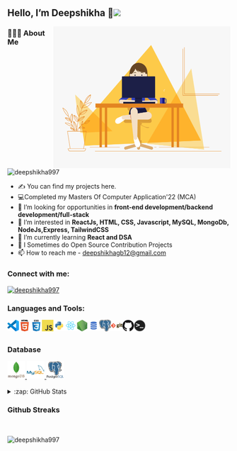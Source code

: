 <h2> Hello, I’m Deepshikha 👋<img src="https://github.com/deepshikha997/deepshikha997/blob/master/Hi.gif" width="25"></h2>
<img align="right" alt="GIF" src="https://github.com/deepshikha997/deepshikha997/blob/main/code.gif" width="400"height="320" />

<h3> 👨🏻‍💻 About Me </h3>

<p align="left"> <img src="https://komarev.com/ghpvc/?username=deepshikha997-18&label=Profile%20views&color=0e75b6&style=flat" alt="deepshikha997" /> </p>

- ✍ You can find my projects here.
- 💻Completed my Masters Of Computer Application'22 (MCA)
- 👯 I’m looking for opportunities in **front-end development/backend development/full-stack**
- 👀 I’m interested in  **ReactJs, HTML, CSS, Javascript, MySQL, MongoDb, NodeJs,Express, TailwindCSS**
- 🌱 I’m currently learning **React and DSA**
- 💞️ I Sometimes do Open Source Contribution Projects
- 📫 How to reach me - deepshikhagb12@gmail.com

<h3 align="left">Connect with me:</h3>
<p align="left">
<a href="https://linkedin.com/in/deepshikha008" target="blank"><img align="center" src="https://raw.githubusercontent.com/rahuldkjain/github-profile-readme-generator/master/src/images/icons/Social/linked-in-alt.svg" alt="deepshikha997" height="30" width="40" /></a>
 
 ### Languages and Tools:
<img align="left" alt="Visual Studio Code" width="26px" src="https://raw.githubusercontent.com/github/explore/80688e429a7d4ef2fca1e82350fe8e3517d3494d/topics/visual-studio-code/visual-studio-code.png" />
<img align="left" alt="HTML5" width="26px" src="https://raw.githubusercontent.com/github/explore/80688e429a7d4ef2fca1e82350fe8e3517d3494d/topics/html/html.png" />
<img align="left" alt="CSS3" width="26px" src="https://raw.githubusercontent.com/github/explore/80688e429a7d4ef2fca1e82350fe8e3517d3494d/topics/css/css.png" />
<img align="left" alt="JavaScript" width="26px" src="https://raw.githubusercontent.com/github/explore/80688e429a7d4ef2fca1e82350fe8e3517d3494d/topics/javascript/javascript.png" />
<img align="left" alt="python" width="26px" src="https://raw.githubusercontent.com/github/explore/80688e429a7d4ef2fca1e82350fe8e3517d3494d/topics/python/python.png" />
<img align="left" alt="React" width="26px" src="https://raw.githubusercontent.com/github/explore/80688e429a7d4ef2fca1e82350fe8e3517d3494d/topics/react/react.png" />
<img align="left" alt="Node.js" width="26px" src="https://raw.githubusercontent.com/github/explore/80688e429a7d4ef2fca1e82350fe8e3517d3494d/topics/nodejs/nodejs.png" />
<img align="left" alt="SQL" width="26px" src="https://raw.githubusercontent.com/github/explore/80688e429a7d4ef2fca1e82350fe8e3517d3494d/topics/sql/sql.png" />
<img align="left" alt="postgreSQL" width="26px" src="https://raw.githubusercontent.com/github/explore/80688e429a7d4ef2fca1e82350fe8e3517d3494d/topics/postgresql/postgresql.png" />
<img align="left" alt="Git" width="26px" src="https://raw.githubusercontent.com/github/explore/80688e429a7d4ef2fca1e82350fe8e3517d3494d/topics/git/git.png" />
<img align="left" alt="GitHub" width="26px" src="https://raw.githubusercontent.com/github/explore/78df643247d429f6cc873026c0622819ad797942/topics/github/github.png" />
<img align="left" alt="Terminal" width="26px" src="https://raw.githubusercontent.com/github/explore/80688e429a7d4ef2fca1e82350fe8e3517d3494d/topics/terminal/terminal.png" />

<br />
<br />

 <h3 align="left">Database</h3>
 <a href="https://www.mongodb.com/" target="_blank" rel="noreferrer"> <img src="https://raw.githubusercontent.com/devicons/devicon/master/icons/mongodb/mongodb-original-wordmark.svg" alt="mongodb" width="40" height="40"/> </a> <a href="https://www.mysql.com/" target="_blank" rel="noreferrer"> <img src="https://raw.githubusercontent.com/devicons/devicon/master/icons/mysql/mysql-original-wordmark.svg" alt="mysql" width="40" height="40"/> </a> </a> <a href="https://www.postgresql.org" target="_blank" rel="noreferrer"> <img src="https://raw.githubusercontent.com/devicons/devicon/master/icons/postgresql/postgresql-original-wordmark.svg" alt="postgresql" width="40" height="40"/> </a>
 
<br/>
<br/>
 
<details>
 
 <summary>:zap: GitHub Stats</summary>
 
 <img align="left" alt="Deepshikha's GitHub Stats" src="https://github-readme-stats.vercel.app/api?username=deepshikha997&show_icons=true&hide_border=true" />
 
 </details>

<!--  <summary>:zap: Most Used Languages</summary>
 <p><img align="center" src="https://github-readme-stats.vercel.app/api/top-langs?username=Deepshikha&show_icons=true&locale=en&layout=compact" alt="Deepshikha997" /></p> -->

 
<!--  [![Top Langs](https://github-readme-stats.vercel.app/api/top-langs/?username=deepshikha&layout=compact)](https://github.com/deepshikha997/github-readme-stats) -->

### Github Streaks
<br>
<p><img align="center" src="https://github-readme-streak-stats.herokuapp.com/?user=deepshikha997&" alt="deepshikha997" /></p>
</br>
<!---
deepshikha997/deepshikha997 is a ✨ special ✨ repository because its `README.md` (this file) appears on your GitHub profile.
You can click the Preview link to take a look at your changes.
--->
